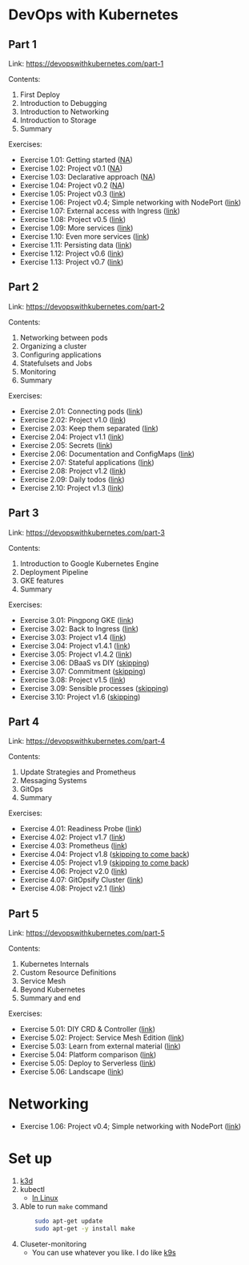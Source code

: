 # DevOps with Kubernetes

## Part 1

Link: <https://devopswithkubernetes.com/part-1>

Contents:

1. First Deploy
2. Introduction to Debugging
3. Introduction to Networking
4. Introduction to Storage
5. Summary

Exercises:

- Exercise 1.01: Getting started ([NA]())
- Exercise 1.02: Project v0.1 ([NA]())
- Exercise 1.03: Declarative approach ([NA]())
- Exercise 1.04: Project v0.2 ([NA]())
- Exercise 1.05: Project v0.3 ([link](./exercises/ex-1-05-v03/README.md))
- Exercise 1.06: Project v0.4; Simple networking with NodePort ([link](./exercises/ex-1-06-v04/README.md))
- Exercise 1.07: External access with Ingress ([link](./exercises/ex-1-07/README.md))
- Exercise 1.08: Project v0.5 ([link](./exercises/ex-1-08-v05/README.md))
- Exercise 1.09: More services ([link](./exercises/ex-1-09/README.md))
- Exercise 1.10: Even more services ([link](./exercises/ex-1-10/README.md))
- Exercise 1.11: Persisting data ([link](./exercises/ex-1-11/README.md))
- Exercise 1.12: Project v0.6 ([link](./exercises/ex-1-12-v06/README.md))
- Exercise 1.13: Project v0.7 ([link](./exercises/ex-1-13-v07/README.md))

## Part 2

Link: <https://devopswithkubernetes.com/part-2>

Contents:

1. Networking between pods
2. Organizing a cluster
3. Configuring applications
4. Statefulsets and Jobs
5. Monitoring
6. Summary

Exercises:

- Exercise 2.01: Connecting pods ([link](./exercises/ex-2-01/README.md))
- Exercise 2.02: Project v1.0 ([link](./exercises/ex-2-02-v-1/README.md))
- Exercise 2.03: Keep them separated ([link](./exercises/ex-2-03/README.md))
- Exercise 2.04: Project v1.1 ([link](./exercises/ex-2-04-v-1.1/README.md))
- Exercise 2.05: Secrets ([link](./exercises/ex-2-05-v-1.2/README.md))
- Exercise 2.06: Documentation and ConfigMaps ([link](./exercises/ex-2-06/README.md))
- Exercise 2.07: Stateful applications ([link](./exercises/ex-2-07/README.md))
- Exercise 2.08: Project v1.2 ([link](./exercises/ex-2-08-v-1.2/README.md))
- Exercise 2.09: Daily todos ([link](./exercises/ex-2-09/README.md))
- Exercise 2.10: Project v1.3 ([link](./exercises/ex-2-10-v-1.3-monitoring/README.md))

## Part 3

Link: <https://devopswithkubernetes.com/part-3>

Contents:

1. Introduction to Google Kubernetes Engine
2. Deployment Pipeline
3. GKE features
4. Summary

Exercises:

- Exercise 3.01: Pingpong GKE ([link](./exercises/ex-3-01-Pingpong-GKE/README.md))
- Exercise 3.02: Back to Ingress ([link](./exercises/ex-3-02-Pingpong-GKE-Ingress/README.md))
- Exercise 3.03: Project v1.4 ([link](./exercises/ex-3-03-Pingpong-GKE-GitHub-Actions/README.md))
- Exercise 3.04: Project v1.4.1 ([link](./exercises/ex-3-04-Pingpong-GKE-GActions-each-branch/README.md))
- Exercise 3.05: Project v1.4.2 ([link](./exercises/ex-3-05-Pingpong-GKE-GActions-delete-branch/README.md))
- Exercise 3.06: DBaaS vs DIY ([skipping]())
- Exercise 3.07: Commitment ([skipping]())
- Exercise 3.08: Project v1.5 ([link]())
- Exercise 3.09: Sensible processes ([skipping]())
- Exercise 3.10: Project v1.6 ([skipping]())

## Part 4

Link: <https://devopswithkubernetes.com/part-4>

Contents:

1. Update Strategies and Prometheus
2. Messaging Systems
3. GitOps
4. Summary

Exercises:

- Exercise 4.01: Readiness Probe ([link](./exercises/ex-4-01-Readiness-Probe/README.md))
- Exercise 4.02: Project v1.7 ([link](./exercises/ex-4-02-v-1.7-probes/README.md))
- Exercise 4.03: Prometheus ([link](./exercises/ex-4-03/README.md))
- Exercise 4.04: Project v1.8 ([skipping to come back]())
- Exercise 4.05: Project v1.9 ([skipping to come back]())
- Exercise 4.06: Project v2.0 ([link]())
- Exercise 4.07: GitOpsify Cluster ([link]())
- Exercise 4.08: Project v2.1 ([link]())

## Part 5

Link: <https://devopswithkubernetes.com/part-5>

Contents:

1. Kubernetes Internals
2. Custom Resource Definitions
3. Service Mesh
4. Beyond Kubernetes
5. Summary and end

Exercises:

- Exercise 5.01: DIY CRD & Controller ([link]())
- Exercise 5.02: Project: Service Mesh Edition ([link]())
- Exercise 5.03: Learn from external material ([link]())
- Exercise 5.04: Platform comparison ([link]())
- Exercise 5.05: Deploy to Serverless ([link]())
- Exercise 5.06: Landscape ([link]())

# Networking
- Exercise 1.06: Project v0.4; Simple networking with NodePort ([link](./exercises/ex-1-06-v04/README.md))

# Set up
1. [k3d](https://k3d.io/v5.6.0/#installation)
2. kubectl
    - [In Linux](https://kubernetes.io/docs/tasks/tools/install-kubectl-linux/#install-using-native-package-management)
3. Able to run `make` command
    ```sh 
        sudo apt-get update
        sudo apt-get -y install make
    ```
4. Cluseter-monitoring
    - You can use whatever you like. I do like [k9s](https://webinstall.dev/k9s/)